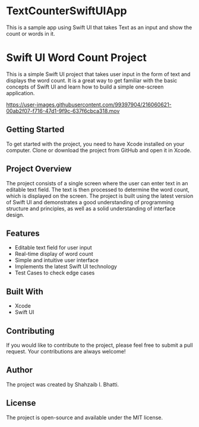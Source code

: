 # TextCounterSwiftUIApp
This is a sample app using Swift UI that takes Text as an input and show the count or words in it. 

<h1> Swift UI Word Count Project </h1>
<p>
This is a simple Swift UI project that takes user input in the form of text and displays the word count. It is a great way to get familiar with the basic concepts of Swift UI and learn how to build a simple one-screen application.
</p>

https://user-images.githubusercontent.com/99397904/216060621-00ab2f07-f716-47d1-9f9c-637f6cbca318.mov


<h2> Getting Started </h2>
<p>
To get started with the project, you need to have Xcode installed on your computer. Clone or download the project from GitHub and open it in Xcode.
</p>
<h2> Project Overview </h2>
<p>
The project consists of a single screen where the user can enter text in an editable text field. The text is then processed to determine the word count, which is displayed on the screen. The project is built using the latest version of Swift UI and demonstrates a good understanding of programming structure and principles, as well as a solid understanding of interface design.
</p>
<h2> Features </h2>
<ul>
  <li> Editable text field for user input </li>
  <li> Real-time display of word count </li>
  <li> Simple and intuitive user interface </li>
  <li> Implements the latest Swift UI technology </li>
  <li> Test Cases to check edge cases </li>
</ul>
<h2> Built With </h2>
<ul>
  <li> Xcode </li>
  <li> Swift UI </li>
</ul>
<h2> Contributing </h2>
<p>
If you would like to contribute to the project, please feel free to submit a pull request. Your contributions are always welcome!
</p>
<h2> Author </h2>
<p>
The project was created by Shahzaib I. Bhatti.
</p>
<h2> License </h2>
<p>
The project is open-source and available under the MIT license.
</p>
